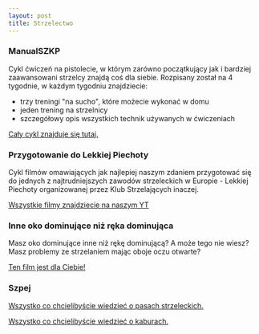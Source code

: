 ```yaml
---
layout: post
title: Strzelectwo
---
```


### ManualSZKP
Cykl ćwiczeń na pistolecie, w którym zarówno początkujący jak i bardziej zaawansowani strzelcy znajdą coś dla siebie. Rozpisany został na 4 tygodnie, w każdym tygodniu znajdziecie:
* trzy treningi "na sucho", które możecie wykonać w domu
* jeden trening na strzelnicy
* szczegółowy opis wszystkich technik używanych w ćwiczeniach

<a href="/manualszkp">Cały cykl znajduje się tutaj.</a>

### Przygotowanie do Lekkiej Piechoty
Cykl filmów omawiających jak najlepiej naszym zdaniem przygotować się do jednych z najtrudniejszych zawodów strzeleckich w Europie - Lekkiej Piechoty organizowanej przez Klub Strzelających inaczej.

<a href="https://youtube.com/playlist?list=PLP5ds4IoUrMgmZ8i2O7cqwIsBLxOypClq">Wszystkie filmy znajdziecie na naszym YT</a>

### Inne oko dominujące niż ręka dominująca
Masz oko dominujące inne niż rękę dominującą? A może tego nie wiesz? Masz problemy ze strzelaniem mając oboje oczu otwarte?

<a href="https://www.youtube.com/watch?v=O0s9FmomFzQ">Ten film jest dla Ciebie!</a>

### Szpej
<a href="https://www.youtube.com/watch?v=tgTOb3RmGVA">Wszystko co chcielibyście wiedzieć o pasach strzeleckich.</a>

<a href="https://www.youtube.com/watch?v=5UZ6FQEK2LU">Wszystko co chcielibyście wiedzieć o kaburach.</a>